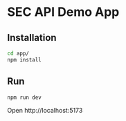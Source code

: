 # SEC API Demo App

## Installation

```bash
cd app/
npm install
```

## Run

```bash
npm run dev
```

Open http://localhost:5173
